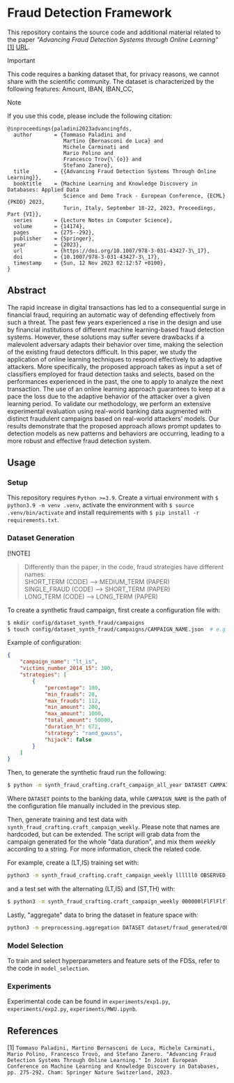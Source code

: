 # Fraud Detection Framework

This repository contains the source code and additional material related to the 
paper *"Advancing Fraud Detection Systems through Online Learning"* [[1]](#references) [URL](https://link.springer.com/chapter/10.1007/978-3-031-43427-3_17).

>[!IMPORTANT]
> This code requires a banking dataset that, for privacy reasons, we cannot share with the scientific community.
> The dataset is characterized by the following features: Amount, IBAN, IBAN\_CC, 

>[!NOTE]
> If you use this code, please include the following citation:
```
@inproceedings{paladini2023advancingfds,
  author       = {Tommaso Paladini and
                  Martino {Bernasconi de Luca} and
                  Michele Carminati and
                  Mario Polino and
                  Francesco Trov{\`{o}} and
                  Stefano Zanero},
  title        = {{Advancing Fraud Detection Systems Through Online Learning}},
  booktitle    = {Machine Learning and Knowledge Discovery in Databases: Applied Data
                  Science and Demo Track - European Conference, {ECML} {PKDD} 2023,
                  Turin, Italy, September 18-22, 2023, Proceedings, Part {VI}},
  series       = {Lecture Notes in Computer Science},
  volume       = {14174},
  pages        = {275--292},
  publisher    = {Springer},
  year         = {2023},
  url          = {https://doi.org/10.1007/978-3-031-43427-3\_17},
  doi          = {10.1007/978-3-031-43427-3\_17},
  timestamp    = {Sun, 12 Nov 2023 02:12:57 +0100},
}
```

## Abstract
The rapid increase in digital transactions has led to a consequential surge in financial fraud, requiring an automatic way of defending effectively from such a threat. The past few years experienced a rise in the design and use by financial institutions of different machine learning-based fraud detection systems. However, these solutions may suffer severe drawbacks if a malevolent adversary adapts their behavior over time, making the selection of the existing fraud detectors difficult. In this paper, we study the application of online learning techniques to respond effectively to adaptive attackers. More specifically, the proposed approach takes as input a set of classifiers employed for fraud detection tasks and selects, based on the performances experienced in the past, the one to apply to analyze the next transaction. The use of an online learning approach guarantees to keep at a pace the loss due to the adaptive behavior of the attacker over a given learning period. To validate our methodology, we perform an extensive experimental evaluation using real-world banking data augmented with distinct fraudulent campaigns based on real-world attackers’ models. Our results demonstrate that the proposed approach allows prompt updates to detection models as new patterns and behaviors are occurring, leading to a more robust and effective fraud detection system.

## Usage 

### Setup
This repository requires `Python >=3.9`. Create a virtual environment with `$ python3.9 -m venv .venv`, activate the environment with `$ source .venv/bin/activate` and install requirements with `$ pip install -r requirements.txt`.

### Dataset Generation
[!NOTE]
> Differently than the paper, in the code, fraud strategies have different names:  
> SHORT\_TERM (CODE) --> MEDIUM\_TERM (PAPER)  
> SINGLE\_FRAUD (CODE) --> SHORT\_TERM (PAPER)    
> LONG\_TERM (CODE) --> LONG\_TERM (PAPER)   

To create a synthetic fraud campaign, first create a configuration file with: 
```bash
$ mkdir config/dataset_synth_fraud/campaigns
$ touch config/dataset_synth_fraud/campaigns/CAMPAIGN_NAME.json  # e.g., lt_is.json
```

Example of configuration:
```json
{
    "campaign_name": "lt_is",
    "victims_number_2014_15": 300,
    "strategies": [
        {
            "percentage": 100,
            "min_frauds": 28,
            "max_frauds": 112,
            "min_amount": 200,
            "max_amount": 1000,
            "total_amount": 50000,
            "duration_h": 672,
            "strategy": "rand_gauss",
            "hijack": false
        }
    ]
}
```

Then, to generate the synthetic fraud run the following:
```bash
$ python -m synth_fraud_crafting.craft_campaign_all_year DATASET CAMPAIGN_NAME
```

Where `DATASET` points to the banking data, while `CAMPAIGN_NAME` is the path of the configuration file manually included in the previous step.

Then, generate training and test data with `synth_fraud_crafting.craft_campaign_weekly`. Please note that names are hardcoded, but can be extended. The script will grab data from the campaign generated for the whole "data duration", and mix them *weekly* according to a string. For more information, check the related code.

For example, create a (LT,IS) training set with:
```bash
python3 -m synth_fraud_crafting.craft_campaign_weekly llllll0 OBSERVED_CAMPAIGN_NAME_TRAIN
```

and a test set with the alternating (LT,IS) and (ST,TH) with:
```bash
$ python3 -m synth_fraud_crafting.craft_campaign_weekly 000000lFlFlFlflFlFlF OBSERVED_CAMPAIGN_NAME_TEST
```

Lastly, "aggregate" data to bring the dataset in feature space with:
```bash
python3 -m preprocessing.aggregation DATASET dataset/fraud_generated/OBSERVED_CAMPAIGN_NAME
```

### Model Selection
To train and select hyperparameters and feature sets of the FDSs, refer to the code in `model_selection`.

### Experiments
Experimental code can be found in `experiments/exp1.py`, `experiments/exp2.py`, `experiments/MWU.ipynb`. 

## References
[1] `Tommaso Paladini, Martino Bernasconi de Luca, Michele Carminati, Mario Polino, Francesco Trovò, and Stefano Zanero. "Advancing Fraud Detection Systems Through Online Learning." In Joint European Conference on Machine Learning and Knowledge Discovery in Databases, pp. 275-292. Cham: Springer Nature Switzerland, 2023.`